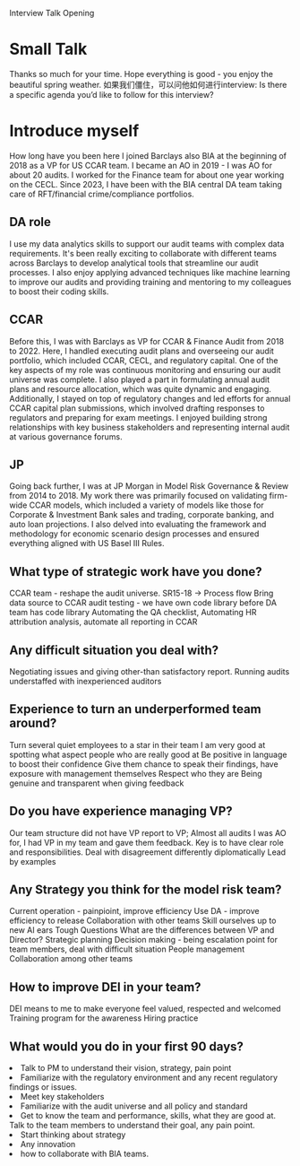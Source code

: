 Interview Talk
Opening
<h1>Small Talk</h1>
Thanks so much for your time. Hope everything is good - you enjoy the beautiful spring weather. 
如果我们僵住，可以问他如何进行interview: Is there a specific agenda you’d like to follow for this interview?

<h1>Introduce myself</h1>
How long have you been here
I joined Barclays also BIA at the beginning of 2018 as a VP for US CCAR team. 
I became an AO in 2019 - I was AO for about 20 audits. I worked for the Finance team for about one year working on the CECL. 
Since 2023, I have been with the BIA central DA team taking care of RFT/financial crime/compliance portfolios.  


<h2>DA role</h2>
I use my data analytics skills to support our audit teams with complex data requirements. 
It's been really exciting to collaborate with different teams across Barclays to develop analytical tools that streamline our audit processes. 
I also enjoy applying advanced techniques like machine learning to improve our audits and providing training and mentoring to my colleagues to boost their coding skills.


<h2>CCAR </h2>
Before this, I was with Barclays as VP for CCAR & Finance Audit from 2018 to 2022. Here, I handled executing audit plans and overseeing our audit portfolio, which included CCAR, CECL, and regulatory capital. One of the key aspects of my role was continuous monitoring and ensuring our audit universe was complete. 
I also played a part in formulating annual audit plans and resource allocation, which was quite dynamic and engaging. 
Additionally, I stayed on top of regulatory changes and led efforts for annual CCAR capital plan submissions, which involved drafting responses to regulators and preparing for exam meetings. I enjoyed building strong relationships with key business stakeholders and representing internal audit at various governance forums.


<h2>JP </h2>
  Going back further, I was at JP Morgan in Model Risk Governance & Review from 2014 to 2018. My work there was primarily focused on validating firm-wide CCAR models, which included a variety of models like those for Corporate & Investment Bank sales and trading, corporate banking, and auto loan projections. I also delved into evaluating the framework and methodology for economic scenario design processes and ensured everything aligned with US Basel III Rules.




<h2>What type of strategic work have you done?</h2>
CCAR team - reshape the audit universe. SR15-18 ->  Process flow
Bring data source to CCAR audit testing - we have own code library before DA team has code library 
Automating the QA checklist, Automating HR attribution analysis, automate all reporting in CCAR


<h2>Any difficult situation you deal with? </h2>
Negotiating issues and giving other-than satisfactory report. 
Running audits understaffed with inexperienced auditors


<h2>Experience to turn an underperformed team around? </h2>
Turn several quiet employees to a star in their team 
I am very good at spotting what aspect people who are really good at
Be positive in language to boost their confidence 
Give them chance to speak their findings, have exposure with management themselves 
Respect who they are 
Being genuine and transparent when giving feedback 


<h2>Do you have experience managing VP?</h2>
Our team structure did not have VP report to VP; Almost all audits I was AO for, I had VP in my team and gave them feedback.
Key is to have clear role and responsibilities. Deal with disagreement differently diplomatically
Lead by examples


<h2>Any Strategy you think for the model risk team?</h2>
Current operation - painpioint, improve efficiency 
Use DA - improve efficiency to release 
Collaboration with other teams 
Skill ourselves up to new AI ears 
Tough Questions
What are the differences between VP and Director?
Strategic planning
Decision making - being escalation point for team members, deal with difficult situation 
People management 
Collaboration among other teams


<h2>How to improve DEI in your team? </h2>
DEI means to me to make everyone feel valued, respected and welcomed 
Training program for the awareness
Hiring practice 

<h2>What would you do in your first 90 days?</h2>
<li>Talk to PM to understand their vision, strategy,  pain point 
<li>Familiarize with the regulatory environment and any recent regulatory findings or issues.
<li>Meet key stakeholders
<li>Familiarize with the audit universe and all policy and standard
<li>Get to know the team and performance, skills, what they are good at. Talk to the team members to understand their goal, any pain point. 
<li>Start thinking about strategy
<li>Any innovation 
<li>how to collaborate with BIA teams. 

